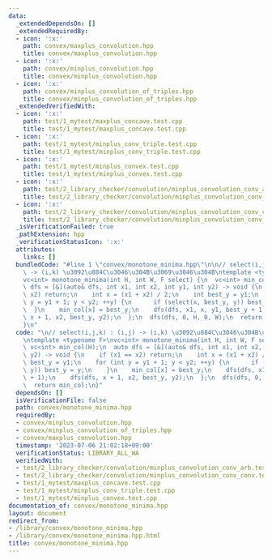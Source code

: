 ```yaml
---
data:
  _extendedDependsOn: []
  _extendedRequiredBy:
  - icon: ':x:'
    path: convex/maxplus_convolution.hpp
    title: convex/maxplus_convolution.hpp
  - icon: ':x:'
    path: convex/minplus_convolution.hpp
    title: convex/minplus_convolution.hpp
  - icon: ':x:'
    path: convex/minplus_convolution_of_triples.hpp
    title: convex/minplus_convolution_of_triples.hpp
  _extendedVerifiedWith:
  - icon: ':x:'
    path: test/1_mytest/maxplus_concave.test.cpp
    title: test/1_mytest/maxplus_concave.test.cpp
  - icon: ':x:'
    path: test/1_mytest/minplus_conv_triple.test.cpp
    title: test/1_mytest/minplus_conv_triple.test.cpp
  - icon: ':x:'
    path: test/1_mytest/minplus_convex.test.cpp
    title: test/1_mytest/minplus_convex.test.cpp
  - icon: ':x:'
    path: test/2_library_checker/convolution/minplus_convolution_conv_arb.test.cpp
    title: test/2_library_checker/convolution/minplus_convolution_conv_arb.test.cpp
  - icon: ':x:'
    path: test/2_library_checker/convolution/minplus_convolution_conv_conv.test.cpp
    title: test/2_library_checker/convolution/minplus_convolution_conv_conv.test.cpp
  _isVerificationFailed: true
  _pathExtension: hpp
  _verificationStatusIcon: ':x:'
  attributes:
    links: []
  bundledCode: "#line 1 \"convex/monotone_minima.hpp\"\n\n// select(i,j,k) : (i,j)\
    \ -> (i,k) \u3092\u884C\u3046\u304B\u3069\u3046\u304B\ntemplate <typename F>\n\
    vc<int> monotone_minima(int H, int W, F select) {\n  vc<int> min_col(H);\n  auto\
    \ dfs = [&](auto& dfs, int x1, int x2, int y1, int y2) -> void {\n    if (x1 ==\
    \ x2) return;\n    int x = (x1 + x2) / 2;\n    int best_y = y1;\n    for (int\
    \ y = y1 + 1; y < y2; ++y) {\n      if (select(x, best_y, y)) best_y = y;\n  \
    \  }\n    min_col[x] = best_y;\n    dfs(dfs, x1, x, y1, best_y + 1);\n    dfs(dfs,\
    \ x + 1, x2, best_y, y2);\n  };\n  dfs(dfs, 0, H, 0, W);\n  return min_col;\n\
    }\n"
  code: "\n// select(i,j,k) : (i,j) -> (i,k) \u3092\u884C\u3046\u304B\u3069\u3046\u304B\
    \ntemplate <typename F>\nvc<int> monotone_minima(int H, int W, F select) {\n \
    \ vc<int> min_col(H);\n  auto dfs = [&](auto& dfs, int x1, int x2, int y1, int\
    \ y2) -> void {\n    if (x1 == x2) return;\n    int x = (x1 + x2) / 2;\n    int\
    \ best_y = y1;\n    for (int y = y1 + 1; y < y2; ++y) {\n      if (select(x, best_y,\
    \ y)) best_y = y;\n    }\n    min_col[x] = best_y;\n    dfs(dfs, x1, x, y1, best_y\
    \ + 1);\n    dfs(dfs, x + 1, x2, best_y, y2);\n  };\n  dfs(dfs, 0, H, 0, W);\n\
    \  return min_col;\n}"
  dependsOn: []
  isVerificationFile: false
  path: convex/monotone_minima.hpp
  requiredBy:
  - convex/minplus_convolution.hpp
  - convex/minplus_convolution_of_triples.hpp
  - convex/maxplus_convolution.hpp
  timestamp: '2023-07-06 21:02:18+09:00'
  verificationStatus: LIBRARY_ALL_WA
  verifiedWith:
  - test/2_library_checker/convolution/minplus_convolution_conv_arb.test.cpp
  - test/2_library_checker/convolution/minplus_convolution_conv_conv.test.cpp
  - test/1_mytest/maxplus_concave.test.cpp
  - test/1_mytest/minplus_conv_triple.test.cpp
  - test/1_mytest/minplus_convex.test.cpp
documentation_of: convex/monotone_minima.hpp
layout: document
redirect_from:
- /library/convex/monotone_minima.hpp
- /library/convex/monotone_minima.hpp.html
title: convex/monotone_minima.hpp
---
```

